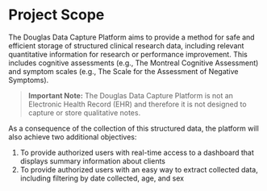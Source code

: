 # Project Scope

The Douglas Data Capture Platform aims to provide a method for safe and efficient storage of structured clinical research data, including relevant quantitative information for research or performance improvement. This includes cognitive assessments (e.g., The Montreal Cognitive Assessment) and symptom scales (e.g., The Scale for the Assessment of Negative Symptoms).

> **Important Note:** The Douglas Data Capture Platform is not an Electronic Health Record (EHR) and therefore it is not designed to capture or store qualitative notes.

As a consequence of the collection of this structured data, the platform will also achieve two additional objectives:
1. To provide authorized users with real-time access to a dashboard that displays summary information about clients
2. To provide authorized users with an easy way to extract collected data, including filtering by date collected, age, and sex